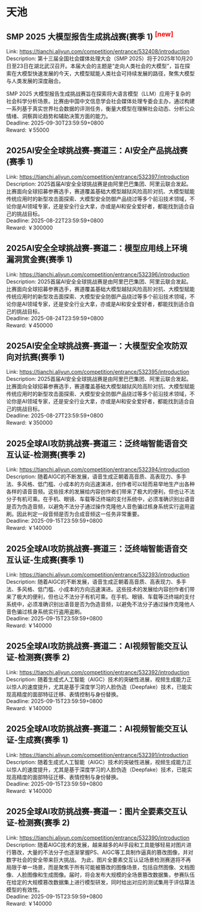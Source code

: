 # 天池



## SMP 2025 大模型报告生成挑战赛(赛季 1) <sup style="color:red">[new]<sup>  

Link: https://tianchi.aliyun.com/competition/entrance/532408/introduction  
Description: 第十三届全国社会媒体处理大会（SMP 2025）将于2025年10月20日至23日在湖北武汉召开。本届大会的主题是“走向人类社会的大模型”，旨在探索在大模型快速发展的今天，大模型赋能人类社会可持续发展的路径，聚焦大模型与人类发展的深度融合。

SMP 2025 大模型报告生成挑战赛旨在探索将大语言模型（LLM）应用于复杂的社会科学分析场景。比赛由中国中文信息学会社会媒体处理专委会主办，通过构建一系列基于真实世界社会数据的评测任务，衡量大模型在理解社会动态、分析公众情绪、洞察舆论趋势和辅助决策方面的能力。  
Deadline: 2025-09-30T23:59:59+0800  
Reward: ￥55000  


## 2025AI安全全球挑战赛-赛道三：AI安全产品挑战赛(赛季 1)

Link: https://tianchi.aliyun.com/competition/entrance/532397/introduction  
Description: 2025首届AI安全全球挑战赛是由阿里巴巴集团、阿里云联合发起。比赛面向全球招募参赛选手，赛道覆盖基础大模型越狱风险高阶对抗、大模型赋能传统应用时的新型攻击面探索、大模型安全防御产品绕过等多个前沿技术领域，不论你是AI领域专家，还是安全行业大拿，亦或是AI和安全爱好者，都能找到适合自己的挑战目标。  
Deadline: 2025-08-22T23:59:59+0800  
Reward: ￥300000  


## 2025AI安全全球挑战赛-赛道二：模型应用线上环境漏洞赏金赛(赛季 1)

Link: https://tianchi.aliyun.com/competition/entrance/532396/introduction  
Description: 2025首届AI安全全球挑战赛是由阿里巴巴集团、阿里云联合发起。比赛面向全球招募参赛选手，赛道覆盖基础大模型越狱风险高阶对抗、大模型赋能传统应用时的新型攻击面探索、大模型安全防御产品绕过等多个前沿技术领域，不论你是AI领域专家，还是安全行业大拿，亦或是AI和安全爱好者，都能找到适合自己的挑战目标。  
Deadline: 2025-08-24T23:59:59+0800  
Reward: ￥450000  


## 2025AI安全全球挑战赛-赛道一：大模型安全攻防双向对抗赛(赛季 1)

Link: https://tianchi.aliyun.com/competition/entrance/532395/introduction  
Description: 2025首届AI安全全球挑战赛是由阿里巴巴集团、阿里云联合发起。比赛面向全球招募参赛选手，赛道覆盖基础大模型越狱风险高阶对抗、大模型赋能传统应用时的新型攻击面探索、大模型安全防御产品绕过等多个前沿技术领域，不论你是AI领域专家，还是安全行业大拿，亦或是AI和安全爱好者，都能找到适合自己的挑战目标。  
Deadline: 2025-08-27T23:59:59+0800  
Reward: ￥350000  


## 2025全球AI攻防挑战赛-赛道三：泛终端智能语音交互认证-检测赛(赛季 2)

Link: https://tianchi.aliyun.com/competition/entrance/532394/introduction  
Description: 随着AIGC的不断发展，语音生成正朝着高音质、高表现力、多手法、多风格、低门槛、小成本的方向迅速演进，创作者可以轻而易举地生产出各种各样的语音音频。这些技术的发展给内容创作者们带来了极大的便利，但也让不法分子有机可乘。在手机、眼镜、车载等泛终端的支付系统中，必须准确识别出语音是否为伪造音频，以避免不法分子通过操作克隆他人音色骗过核身系统实行盗用盗刷。因此判定一段音频是否为合成音频这一任务非常重要。  
Deadline: 2025-09-15T23:59:59+0800  
Reward: ￥140000  


## 2025全球AI攻防挑战赛-赛道三：泛终端智能语音交互认证-生成赛(赛季 1)

Link: https://tianchi.aliyun.com/competition/entrance/532393/introduction  
Description: 随着AIGC的不断发展，语音生成正朝着高音质、高表现力、多手法、多风格、低门槛、小成本的方向迅速演进。这些技术的发展给内容创作者们带来了极大的便利，但也让不法分子有机可乘。在手机、眼镜、车载等泛终端的支付系统中，必须准确识别出语音是否为伪造音频，以避免不法分子通过操作克隆他人音色骗过核身系统实行盗用盗刷。  
Deadline: 2025-09-15T23:59:59+0800  
Reward: ￥140000  


## 2025全球AI攻防挑战赛-赛道二：AI视频智能交互认证-检测赛(赛季 2)

Link: https://tianchi.aliyun.com/competition/entrance/532392/introduction  
Description: 随着生成式人工智能（AIGC）技术的突破性进展，视频生成能力正以惊人的速度提升，尤其是基于深度学习的人脸伪造（Deepfake）技术，已能实现高精度的面部特征迁移、表情控制与身份替换。  
Deadline: 2025-09-15T23:59:59+0800  
Reward: ￥140000  


## 2025全球AI攻防挑战赛-赛道二：AI视频智能交互认证-生成赛(赛季 1)

Link: https://tianchi.aliyun.com/competition/entrance/532391/introduction  
Description: 随着生成式人工智能（AIGC）技术的突破性进展，视频生成能力正以惊人的速度提升，尤其是基于深度学习的人脸伪造（Deepfake）技术，已能实现高精度的面部特征迁移、表情控制与身份替换。  
Deadline: 2025-09-15T23:59:59+0800  
Reward: ￥140000  


## 2025全球AI攻防挑战赛-赛道一：图片全要素交互认证-检测赛(赛季 2)

Link: https://tianchi.aliyun.com/competition/entrance/532390/introduction  
Description: 随着AIGC技术的发展，越来越多的AI手段和工具能够轻易对图片进行篡改，大量的不法分子也逐渐掌握PS、AIGC等工具制作逼真的篡改图像，并对数字社会的安全带来巨大挑战。
为此，图片全要素交互认证场景检测赛道将不再局限于单一场景，而是聚焦于所有可能被篡改的图像场景，包括自然图像、文档图像、人脸图像和生成图像。届时，将会发布大规模的全场景篡改数据集，参赛队伍在给定的大规模篡改数据集上进行模型研发，同时给出对应的测试集用于评估算法模型的有效性。  
Deadline: 2025-09-15T23:59:59+0800  
Reward: ￥140000  

